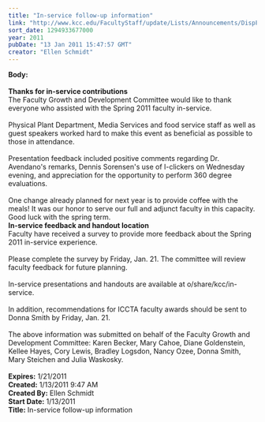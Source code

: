 ```yaml
---
title: "In-service follow-up information"
link: "http://www.kcc.edu/FacultyStaff/update/Lists/Announcements/DispForm.aspx?ID=72"
sort_date: 1294933677000
year: 2011
pubDate: "13 Jan 2011 15:47:57 GMT"
creator: "Ellen Schmidt"
---
```


<div><b>Body:</b> <div class=ExternalClass446C9B3F1BC34B569BE7FC0EA3353721>
<div> </div>
<div><strong>Thanks for in-service contributions<br></strong>The Faculty Growth and Development Committee would like to thank everyone who assisted with the Spring 2011 faculty in-service. </div>
<div><br>Physical Plant Department, Media Services and food service staff as well as guest speakers worked hard to make this event as beneficial as possible to those in attendance. </div>
<div> </div>
<div>Presentation feedback included positive comments regarding Dr. Avendano's remarks, Dennis Sorensen's use of I-clickers on Wednesday evening, and appreciation for the opportunity to perform 360 degree evaluations. </div>
<div><br>One change already planned for next year is to provide coffee with the meals! It was our honor to serve our full and adjunct faculty in this capacity. Good luck with the spring term.<br></div>
<div><strong>In-service feedback and handout location <br></strong>Faculty have received a survey to provide more feedback about the Spring 2011 in-service experience. </div>
<div> </div>
<div>Please complete the survey by Friday, Jan. 21. The committee will review faculty feedback for future planning. </div>
<div><br>In-service presentations and handouts are available at o/share/kcc/in-service.</div>
<div> </div>
<div>In addition, recommendations for ICCTA faculty awards should be sent to Donna Smith by Friday, Jan. 21.</div>
<div> </div>
<div>The above information was submitted on behalf of the Faculty Growth and Development Committee: Karen Becker, Mary Cahoe, Diane Goldenstein, Kellee Hayes, Cory Lewis, Bradley Logsdon, Nancy Ozee, Donna Smith, Mary Steichen and Julia Waskosky.<br><br></div></div></div>
<div><b>Expires:</b> 1/21/2011</div>
<div><b>Created:</b> 1/13/2011 9:47 AM</div>
<div><b>Created By:</b> Ellen Schmidt</div>
<div><b>Start Date:</b> 1/13/2011</div>
<div><b>Title:</b> In-service follow-up information</div>
